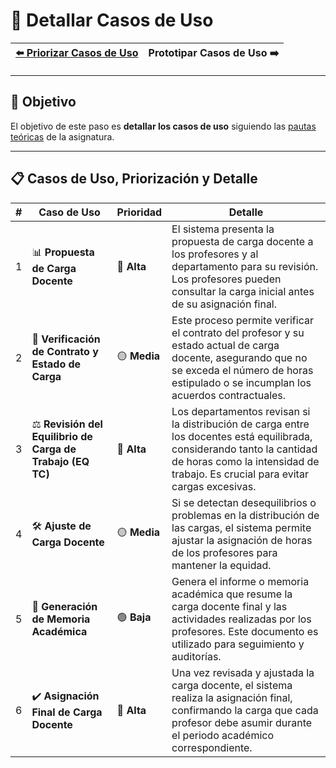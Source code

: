 # 📝 Detallar Casos de Uso

| [⬅️ Priorizar Casos de Uso](PriorizarCasosDeUso.md) | Prototipar Casos de Uso ➡️ |
|:--|--:|

---

## 🎯 **Objetivo**
El objetivo de este paso es **detallar los casos de uso** siguiendo las [pautas teóricas](https://github.com/mmasias/IdSw1/blob/main/temario/contenidos/Cdu.dCdU.md#c%C3%B3mo) de la asignatura.

---

## 📋 **Casos de Uso, Priorización y Detalle**  

| **#** | **Caso de Uso**                                         | **Prioridad** | **Detalle**                                                                                                                                               |  
|-------|---------------------------------------------------------|---------------|---------------------------------------------------------------------------------------------------------------------------------------------------------------|  
| 1     | 📊 **Propuesta de Carga Docente**                       | 🔴 **Alta**   | El sistema presenta la propuesta de carga docente a los profesores y al departamento para su revisión. Los profesores pueden consultar la carga inicial antes de su asignación final.                        |  
| 2     | 📜 **Verificación de Contrato y Estado de Carga**       | 🟡 **Media**   | Este proceso permite verificar el contrato del profesor y su estado actual de carga docente, asegurando que no se exceda el número de horas estipulado o se incumplan los acuerdos contractuales.               |  
| 3     | ⚖️ **Revisión del Equilibrio de Carga de Trabajo (EQ TC)** | 🔴 **Alta**   | Los departamentos revisan si la distribución de carga entre los docentes está equilibrada, considerando tanto la cantidad de horas como la intensidad de trabajo. Es crucial para evitar cargas excesivas. |  
| 4     | 🛠️ **Ajuste de Carga Docente**                          | 🟡 **Media**  | Si se detectan desequilibrios o problemas en la distribución de las cargas, el sistema permite ajustar la asignación de horas de los profesores para mantener la equidad.                                         |  
| 5     | 📑 **Generación de Memoria Académica**                  | 🟢 **Baja**  | Genera el informe o memoria académica que resume la carga docente final y las actividades realizadas por los profesores. Este documento es utilizado para seguimiento y auditorías.                                 |  
| 6     | ✔️ **Asignación Final de Carga Docente**                | 🔴 **Alta**   | Una vez revisada y ajustada la carga docente, el sistema realiza la asignación final, confirmando la carga que cada profesor debe asumir durante el periodo académico correspondiente.  
